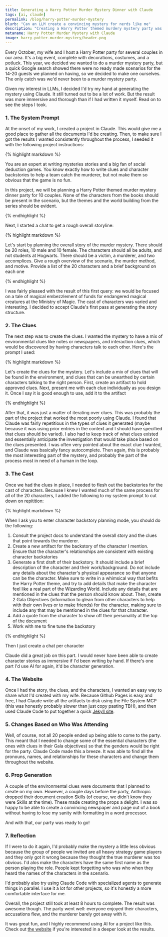 ```yaml
---
title: Generating a Harry Potter Murder Mystery Dinner with Claude
tags: [ai, claude]
permalink: /blog/harry-potter-murder-mystery
blurb: "Can an LLM create a convincing mystery for nerds like me"
description: "Creating a Harry Potter themed murdery mystery party was not effortless, but it was better than if I'd done it by hand"
metaname: Harry Potter Murder Mystery with Claude
image: harry-potter-murder-mystery/header.png
---
```


Every October, my wife and I host a Harry Potter party for several couples in our area. It's a big event, complete with decorations, costumes, and a potluck. This year, we decided we wanted to do a murder mystery party, but a quick Google search showed there were no ready made scenarios for the 14-20 guests we planned on having, so we decided to make one ourselves. The only catch was we'd never been to a murder mystery party.

Given my interest in LLMs, I decided I'd try my hand at generating the mystery using Claude. It still turned out to be a lot of work. But the result was more immersive and thorough than if I had written it myself. Read on to see the steps I took.

### 1. The System Prompt

At the onset of my work, I created a project in Claude. This would give me a good place to gather all the documents I'd be creating. Then, to make sure I got the results I wanted consistently throughout the process, I seeded it with the following project instructions:

{% highlight markdown %}

You are an expert at writing mysteries stories and a big fan of social deduction games. You know exactly how to write clues and character backstories to help a team catch the murderer, but not make them so obvious that the game is no fun.

In this project, we will be planning a Harry Potter themed murder mystery dinner party for 10 couples. None of the characters from the books should be present in the scenario, but the themes and the world building from the series should be evident.

{% endhighlight %}

Next, I started a chat to get a rough overall storyline:

{% highlight markdown %}

Let's start by planning the overall story of the murder mystery. There should be 20 roles, 10 male and 10 female. The characters should all be adults, and not students at Hogwarts. There should be a victim, a murderer, and two accomplices. Give a rough overview of the scenario, the murder method, and motive. Provide a list of the 20 characters and a brief background on each one

{% endhighlight %}

I was fairly pleased with the result of this first query: we would be focused on a tale of magical embezzlement of funds for endangered magical creatures at the Ministry of Magic. The cast of characters was varied and interesting. I decided to accept Claude's first pass at generating the story structure.

### 2. The Clues

The next step was to create the clues. I wanted the mystery to have a mix of environmental clues like notes or newspapers, and interaction clues, which would be discovered by having characters talk to each other. Here's the prompt I used:

{% highlight markdown %}

Let's create the clues for the mystery. Let's include a mix of clues that will be found in the environment, and clues that can be unearthed by certain characters talking to the right person. First, create an artifact to hold approved clues. Next, present me with each clue individually as you design it. Once I say it is good enough to use, add it to the artifact

{% endhighlight %}

After that, it was just a matter of iterating over clues. This was probably the part of the project that worked the most poorly using Claude. I found that Claude was fairly repetitious in the types of clues it generated (maybe because it was using prior entries in the context and I should have specified that clues should be varied). I also had to keep track of what clues existed and essentially anticipate the investigation that would take place based on the clues presented. I was often very pointed about the exact clue I wanted, and Claude was basically fancy autocomplete. Then again, this is probably the most interesting part of the mystery, and probably the part of the process most in need of a human in the loop.

### 3. The Cast

Once we had the clues in place, I needed to flesh out the backstories for the cast of characters. Because I knew I wanted much of the same process for all of the 20 characters, I added the following to my system prompt to cut down on repitition:

{% highlight markdown %}

When I ask you to enter character backstory planning mode, you should do the following:
1. Consult the project docs to understand the overall story and the clues that point towards the murderer.
2. Create a new artifact for the backstory of the character I mention. Ensure that the character's relationships are consistent with existing character backstories
3. Generate a first draft of their backstory. It should include a brief description of the character and their work/background. Do not include any details about the character's physical appearance so that anyone can be the character. Make sure to write in a whimsical way that befits the Harry Potter theme, and try to add details that make the character feel like a real part of the Wizarding World. Include any details that are mentioned in the clues that the person should know about. Then, create 2 Gala Objectives (information to glean from other characters to help with their own lives or to make friends) for the character, making sure to include any that may be mentioned in the clues for that character.
5. Add a quote from the character to show off their personality at the top of the document
6. Work with me to fine tune the backstory

{% endhighlight %}

Then I just create a chat per character

Claude did a great job on this part. I would never have been able to create character stories as immersive if I'd been writing by hand. If there's one part I'd use AI for again, it'd be character generation.

### 4. The Website

Once I had the story, the clues, and the characters, I wanted an easy way to share what I'd created with my wife. Because Github Pages is easy and free, I had Claude write all the artifacts to disk using the File System MCP (this was honestly probably slower than just copy pasting TBH), and then used Claude Code to put together a quick [Jekyll site](https://msiebert.github.io/harry-potter-murder-mystery/).

### 5. Changes Based on Who Was Attending

Well, of course, not all 20 people ended up being able to come to the party. This meant that I needed to change some of the essential characters (the ones with clues in their Gala objectives) so that the genders would be right for the party. Claude Code made this a breeze. It was able to find all the pronouns, names, and relationships for these characters and change them throughout the website.

### 6. Prop Generation

A couple of the environmental clues were documents that I planned to create on my own. However, a couple days before the party, Anthropic dropped their document creation Skills (of course, we didn't know they were Skills at the time). These made creating the props a delight. I was so happy to be able to create a convincing newspaper and page out of a book without having to lose my sanity with formatting in a word processor.

And with that, our party was ready to go!

### 7. Reflection

If I were to do it again, I'd probably make the mystery a little less obvious because the group of people we invited are all heavy strategy game players and they only got it wrong because they thought the true murderer was too obvious. I'd alos make the characters have the same first name as the person playing the role. People kept forgetting who was who when they heard the names of the characters in the scenario.

I'd probably also try using Claude Code with specialized agents to generate things in parallel. I use it a lot for other projects, so it's honestly a more comfortable interface for me.

Overall, the project still took at least 8 hours to complete. The result was awesome though. The party went well: everyone enjoyed their characters, accusations flew, and the murderer barely got away with it.

It was great fun, and I highly recommend using AI for a project like this. Check out [the website](https://msiebert.github.io/harry-potter-murder-mystery/) if you're interested in a deeper look at the results.